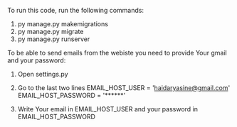 To run this code, run the following commands:  

1) py manage.py makemigrations 
2) py manage.py migrate 
3) py manage.py runserver 

To be able to send emails from the webiste you need to provide Your gmail and your password: 

1) Open settings.py 
2) Go to the last two lines 
	EMAIL_HOST_USER = 'haidaryasine@gmail.com'
	EMAIL_HOST_PASSWORD = '******'  

3) Write Your email in EMAIL_HOST_USER and your password in EMAIL_HOST_PASSWORD  


 